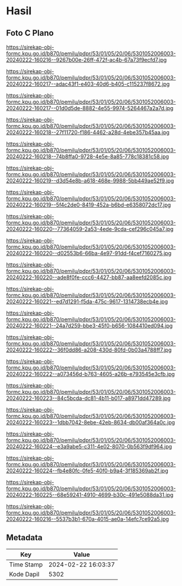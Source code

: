 # Hasil

## Foto C Plano

https://sirekap-obj-formc.kpu.go.id/b870/pemilu/pdpr/53/01/05/20/06/5301052006003-20240222-160216--9267b00e-26ff-472f-ac4b-67a73f9ecfd7.jpg

https://sirekap-obj-formc.kpu.go.id/b870/pemilu/pdpr/53/01/05/20/06/5301052006003-20240222-160217--adac43f1-e403-40d6-b405-c115237f8672.jpg

https://sirekap-obj-formc.kpu.go.id/b870/pemilu/pdpr/53/01/05/20/06/5301052006003-20240222-160217--01d0d5de-8882-4e55-9974-5264467a2a7d.jpg

https://sirekap-obj-formc.kpu.go.id/b870/pemilu/pdpr/53/01/05/20/06/5301052006003-20240222-160218--27f11720-f186-4462-a28d-4ebe357b45aa.jpg

https://sirekap-obj-formc.kpu.go.id/b870/pemilu/pdpr/53/01/05/20/06/5301052006003-20240222-160218--74b8ffa0-9728-4e5e-8a85-778c18381c58.jpg

https://sirekap-obj-formc.kpu.go.id/b870/pemilu/pdpr/53/01/05/20/06/5301052006003-20240222-160219--d3d54e8b-a618-468e-9988-5bb449ae52f9.jpg

https://sirekap-obj-formc.kpu.go.id/b870/pemilu/pdpr/53/01/05/20/06/5301052006003-20240222-160219--5f4c2de0-8419-452a-b6bd-e6358072dc17.jpg

https://sirekap-obj-formc.kpu.go.id/b870/pemilu/pdpr/53/01/05/20/06/5301052006003-20240222-160220--77364059-2a53-4ede-9cda-cef296c045a7.jpg

https://sirekap-obj-formc.kpu.go.id/b870/pemilu/pdpr/53/01/05/20/06/5301052006003-20240222-160220--d02553b6-66ba-4e97-91dd-f4cef7160275.jpg

https://sirekap-obj-formc.kpu.go.id/b870/pemilu/pdpr/53/01/05/20/06/5301052006003-20240222-160220--ade8f0fe-ccc6-4427-bb87-aa8eefd2085c.jpg

https://sirekap-obj-formc.kpu.go.id/b870/pemilu/pdpr/53/01/05/20/06/5301052006003-20240222-160221--ed7d1291-f5da-475c-9617-1314738ecb4e.jpg

https://sirekap-obj-formc.kpu.go.id/b870/pemilu/pdpr/53/01/05/20/06/5301052006003-20240222-160221--24a7d259-bbe3-45f0-b656-1084410ed094.jpg

https://sirekap-obj-formc.kpu.go.id/b870/pemilu/pdpr/53/01/05/20/06/5301052006003-20240222-160222--36f0dd86-a208-430d-80fd-0b03a4788ff7.jpg

https://sirekap-obj-formc.kpu.go.id/b870/pemilu/pdpr/53/01/05/20/06/5301052006003-20240222-160222--a073456d-b763-4605-a26b-e793545e3cfb.jpg

https://sirekap-obj-formc.kpu.go.id/b870/pemilu/pdpr/53/01/05/20/06/5301052006003-20240222-160223--84c5bcda-dc81-4b11-b017-a8971dd47289.jpg

https://sirekap-obj-formc.kpu.go.id/b870/pemilu/pdpr/53/01/05/20/06/5301052006003-20240222-160223--1dbb7042-8ebe-42eb-8634-db00af364a0c.jpg

https://sirekap-obj-formc.kpu.go.id/b870/pemilu/pdpr/53/01/05/20/06/5301052006003-20240222-160224--e3a9abe5-c311-4e02-8070-0b563f9df964.jpg

https://sirekap-obj-formc.kpu.go.id/b870/pemilu/pdpr/53/01/05/20/06/5301052006003-20240222-160224--fb4e80fc-0fe5-40f0-b9a4-3f185369ab2f.jpg

https://sirekap-obj-formc.kpu.go.id/b870/pemilu/pdpr/53/01/05/20/06/5301052006003-20240222-160225--68e59241-4910-4699-b30c-491e5088da31.jpg

https://sirekap-obj-formc.kpu.go.id/b870/pemilu/pdpr/53/01/05/20/06/5301052006003-20240222-160216--5537b3b1-670a-4015-ae0a-14efc7ce92a5.jpg


## Metadata

| Key        | Value               |
| ---------- | ------------------- |
| Time Stamp | 2024-02-22 16:03:37 |
| Kode Dapil | 5302                |



